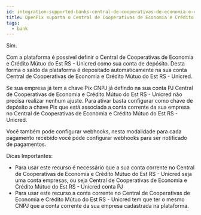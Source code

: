 ```yaml
---
id: integration-supported-banks-central-de-cooperativas-de-economia-e-crédito-mútuo-do-est-rs-unicred
title: OpenPix suporta o Central de Cooperativas de Economia e Crédito Mútuo do Est RS - Unicred ?
tags:
  - bank
---
```


Sim.

Com a plataforma é possível definir o Central de Cooperativas de Economia e Crédito Mútuo do Est RS - Unicred como sua conta de depósito. Desta forma o saldo da plataforma é depositado automaticamente na sua conta Central de Cooperativas de Economia e Crédito Mútuo do Est RS - Unicred.

Se sua empresa já tem a chave Pix CNPJ já defindo na sua conta PJ Central de Cooperativas de Economia e Crédito Mútuo do Est RS - Unicred não precisa realizar nenhum ajuste. Para ativar basta configurar como chave de depósito a chave Pix que está associada a conta corrente da sua empresa no Central de Cooperativas de Economia e Crédito Mútuo do Est RS - Unicred.

Você também pode configurar webhooks, nesta modalidade para cada pagamento recebido você pode configurar webhooks para ser notificado de pagamentos.

Dicas Importantes:

- Para usar este recurso é necessário que a sua conta corrente no Central de Cooperativas de Economia e Crédito Mútuo do Est RS - Unicred seja uma conta empresas, ou seja Central de Cooperativas de Economia e Crédito Mútuo do Est RS - Unicred conta PJ
- Para usar este recurso a conta corrente no Central de Cooperativas de Economia e Crédito Mútuo do Est RS - Unicred tem que ter o mesmo CNPJ que a conta corrente da sua empresa cadastrada na plataforma.
